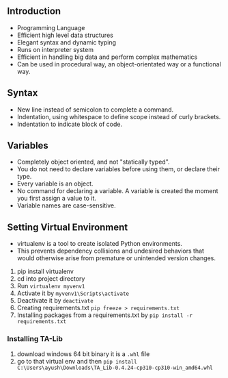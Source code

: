 ## Introduction

- Programming Language
- Efficient high level data structures
- Elegant syntax and dynamic typing
- Runs on interpreter system
- Efficient in handling big data and perform complex mathematics
- Can be used in procedural way, an object-orientated way or a functional way.

## Syntax

- New line instead of semicolon to complete a command.
- Indentation, using whitespace to define scope instead of curly brackets.
- Indentation to indicate block of code.

## Variables

- Completely object oriented, and not "statically typed".
- You do not need to declare variables before using them, or declare their type.
- Every variable is an object.
- No command for declaring a variable. A variable is created the moment you first assign a value to it.
- Variable names are case-sensitive.

## Setting Virtual Environment

- virtualenv is a tool to create isolated Python environments.
- This prevents dependency collisions and undesired behaviors that would otherwise arise from premature or unintended version changes.

1. pip install virtualenv
2. cd into project directory
3. Run `virtualenv myvenv1`
4. Activate it by `myvenv1\Scripts\activate`
5. Deactivate it by `deactivate`
6. Creating requirements.txt `pip freeze > requirements.txt`
7. Installing packages from a requirements.txt by `pip install -r requirements.txt`

### Installing TA-Lib

1. download windows 64 bit binary it is a `.whl` file
2. go to that virtual env and then `pip install C:\Users\ayush\Downloads\TA_Lib-0.4.24-cp310-cp310-win_amd64.whl`
